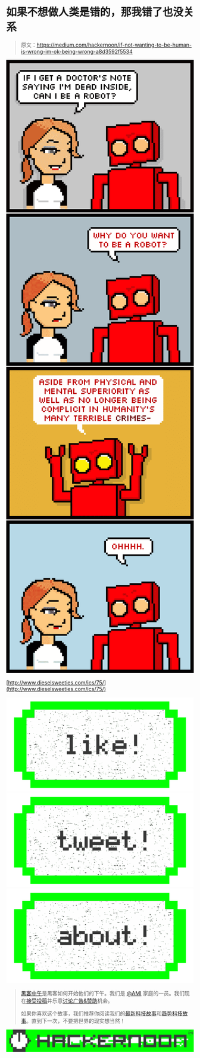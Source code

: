 # 如果不想做人类是错的，那我错了也没关系

> 原文：<https://medium.com/hackernoon/if-not-wanting-to-be-human-is-wrong-im-ok-being-wrong-a8d3592f5534>

![](img/e8cb5ef72089e585be465be9351757a8.png)![](img/4f7f0cdd2be41bae202085ae3e52d88c.png)![](img/aef8a9f2b55bb8735d1154038ce45b8a.png)![](img/17d6e5e31504e122febe51633a8826aa.png)

[http://www.dieselsweeties.com/ics/75/](http://www.dieselsweeties.com/ics/75/)

[![](img/50ef4044ecd4e250b5d50f368b775d38.png)](http://bit.ly/HackernoonFB)[![](img/979d9a46439d5aebbdcdca574e21dc81.png)](https://goo.gl/k7XYbx)[![](img/2930ba6bd2c12218fdbbf7e02c8746ff.png)](https://goo.gl/4ofytp)

> [黑客中午](http://bit.ly/Hackernoon)是黑客如何开始他们的下午。我们是 [@AMI](http://bit.ly/atAMIatAMI) 家庭的一员。我们现在[接受投稿](http://bit.ly/hackernoonsubmission)并乐意[讨论广告&赞助](mailto:partners@amipublications.com)机会。
> 
> 如果你喜欢这个故事，我们推荐你阅读我们的[最新科技故事](http://bit.ly/hackernoonlatestt)和[趋势科技故事](https://hackernoon.com/trending)。直到下一次，不要把世界的现实想当然！

[![](img/be0ca55ba73a573dce11effb2ee80d56.png)](https://goo.gl/Ahtev1)